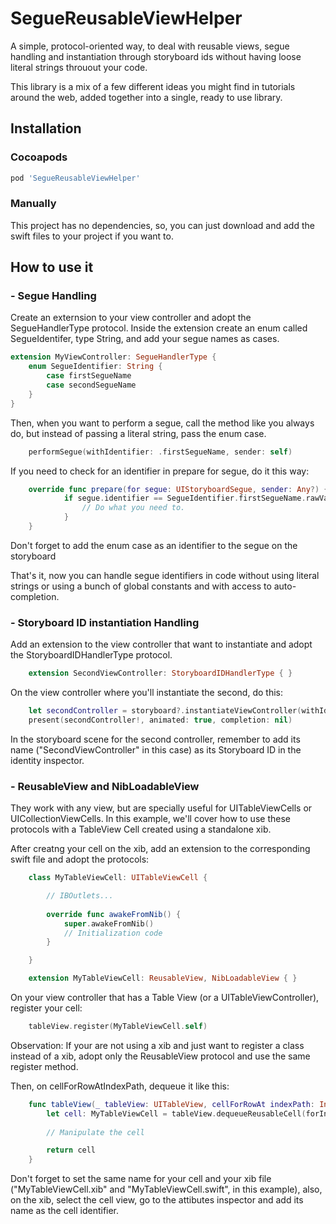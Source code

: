 # SegueReusableViewHelper

A simple, protocol-oriented way, to deal with reusable views, segue handling and instantiation through storyboard ids without having loose literal strings throuout your code. 

This library is a mix of a few different ideas you might find in tutorials around the web, added together into a single, ready to use library.

## Installation

### Cocoapods

```ruby
pod 'SegueReusableViewHelper'
```

### Manually

This project has no dependencies, so, you can just download and add the swift files to your project if you want to.

## How to use it 

### - Segue Handling

Create an externsion to your view controller and adopt the SegueHandlerType protocol. Inside the extension create an enum called SegueIdentifer, type String, and add your segue names as cases.

```swift
extension MyViewController: SegueHandlerType {
    enum SegueIdentifier: String {
        case firstSegueName
        case secondSegueName
    }
}
```

Then, when you want to perform a segue, call the method like you always do, but instead of passing a literal string, pass the enum case.

```swift
    performSegue(withIdentifier: .firstSegueName, sender: self)
```

If you need to check for an identifier in prepare for segue, do it this way: 

```swift
    override func prepare(for segue: UIStoryboardSegue, sender: Any?) {
            if segue.identifier == SegueIdentifier.firstSegueName.rawValue {
                // Do what you need to.
            }
    }
```

Don't forget to add the enum case as an identifier to the segue on the storyboard

That's it, now you can handle segue identifiers in code without using literal strings or using a bunch of global constants and with access to auto-completion.

### - Storyboard ID instantiation Handling

Add an extension to the view controller that want to instantiate and adopt the StoryboardIDHandlerType protocol.

```swift
    extension SecondViewController: StoryboardIDHandlerType { }
```

On the view controller where you'll instantiate the second, do this:

```swift
    let secondController = storyboard?.instantiateViewController(withIdentifier: SecondViewController.storyboardID)
    present(secondController!, animated: true, completion: nil)
```

In the storyboard scene for the second controller, remember to add its name ("SecondViewController" in this case) as its Storyboard ID in the identity inspector.

### - ReusableView and NibLoadableView

They work with any view, but are specially useful for UITableViewCells or UICollectionViewCells. In this example, we'll cover how to use these protocols with a TableView Cell created using a standalone xib.

After creatng your cell on the xib, add an extension to the corresponding swift file and adopt the protocols:

```swift
    class MyTableViewCell: UITableViewCell {

        // IBOutlets...    
        
        override func awakeFromNib() {
            super.awakeFromNib()
            // Initialization code
        }

    }

    extension MyTableViewCell: ReusableView, NibLoadableView { }
```

On your view controller that has a Table View (or a UITableViewController), register your cell:

```swift
    tableView.register(MyTableViewCell.self)
```

Observation: If your are not using a xib and just want to register a class instead of a xib, adopt only the ReusableView protocol and use the same register method.

Then, on cellForRowAtIndexPath, dequeue it like this:

```swift
    func tableView(_ tableView: UITableView, cellForRowAt indexPath: IndexPath) -> UITableViewCell {
        let cell: MyTableViewCell = tableView.dequeueReusableCell(forIndexPath: indexPath)
        
        // Manipulate the cell

        return cell
    }
```

Don't forget to set the same name for your cell and your xib file ("MyTableViewCell.xib" and "MyTableViewCell.swift", in this example), also, on the xib, select the cell view, go to the attibutes inspector and add its name as the cell identifier.

